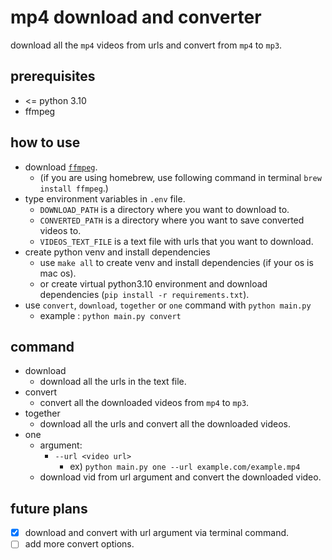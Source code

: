 # mp4 download and converter

download all the `mp4` videos from urls and convert from `mp4` to `mp3`.

## prerequisites
- <= python 3.10
- ffmpeg

## how to use
- download [`ffmpeg`](https://ffmpeg.org/).
    - (if you are using homebrew, use following command in terminal `brew install ffmpeg`.)
- type environment variables in `.env` file.
    - `DOWNLOAD_PATH` is a directory where you want to download to.
    - `CONVERTED_PATH` is a directory where you want to save converted videos to.
    - `VIDEOS_TEXT_FILE` is a text file with urls that you want to download.
- create python venv and install dependencies
    - use `make all` to create venv and install dependencies (if your os is mac os).
    - or create virtual python3.10 environment and download dependencies (`pip install -r requirements.txt`).
- use `convert`, `download`, `together` or `one` command with `python main.py`
    - example : `python main.py convert`

## command
- download
    - download all the urls in the text file.
- convert
    - convert all the downloaded videos from `mp4` to `mp3`.
- together
    - download all the urls and convert all the downloaded videos.
- one
    - argument:
        - `--url <video url>` 
            - ex) `python main.py one --url example.com/example.mp4`
    - download vid from url argument and convert the downloaded video.

## future plans
- [x] download and convert with url argument via terminal command.
- [ ] add more convert options.
